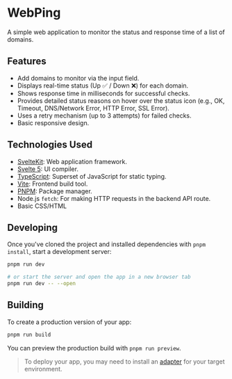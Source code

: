 # WebPing

A simple web application to monitor the status and response time of a list of domains.

## Features

*   Add domains to monitor via the input field.
*   Displays real-time status (Up ✅ / Down ❌) for each domain.
*   Shows response time in milliseconds for successful checks.
*   Provides detailed status reasons on hover over the status icon (e.g., OK, Timeout, DNS/Network Error, HTTP Error, SSL Error).
*   Uses a retry mechanism (up to 3 attempts) for failed checks.
*   Basic responsive design.

## Technologies Used

*   [SvelteKit](https://kit.svelte.dev/): Web application framework.
*   [Svelte 5](https://svelte.dev/): UI compiler.
*   [TypeScript](https://www.typescriptlang.org/): Superset of JavaScript for static typing.
*   [Vite](https://vitejs.dev/): Frontend build tool.
*   [PNPM](https://pnpm.io/): Package manager.
*   Node.js `fetch`: For making HTTP requests in the backend API route.
*   Basic CSS/HTML

## Developing

Once you've cloned the project and installed dependencies with `pnpm install`, start a development server:

```bash
pnpm run dev

# or start the server and open the app in a new browser tab
pnpm run dev -- --open
```

## Building

To create a production version of your app:

```bash
pnpm run build
```

You can preview the production build with `pnpm run preview`.

> To deploy your app, you may need to install an [adapter](https://kit.svelte.dev/docs/adapters) for your target environment.

